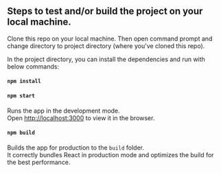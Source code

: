 ## Steps to test and/or build the project on your local machine.

Clone this repo on your local machine. Then open command prompt and change directory to project directory (where you've cloned this repo).

In the project directory, you can install the dependencies and run with below commands:

#### `npm install`

#### `npm start`

Runs the app in the development mode.\
Open [http://localhost:3000](http://localhost:3000) to view it in the browser.

#### `npm build`

Builds the app for production to the `build` folder.\
It correctly bundles React in production mode and optimizes the build for the best performance.
